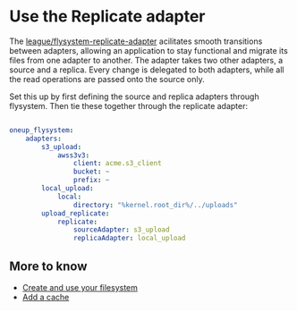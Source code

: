 # Use the Replicate adapter

The [league/flysystem-replicate-adapter](https://packagist.org/packages/league/flysystem-replicate-adapter) acilitates smooth transitions between adapters, allowing an application to stay functional and migrate its files from one adapter to another. The adapter takes two other adapters, a source and a replica. Every change is delegated to both adapters, while all the read operations are passed onto the source only.

Set this up by first defining the source and replica adapters through flysystem. Then tie these together through the replicate adapter:

```yml

oneup_flysystem:
    adapters:
        s3_upload:
            awss3v3:
                client: acme.s3_client
                bucket: ~
                prefix: ~
        local_upload:
            local:
                directory: "%kernel.root_dir%/../uploads"
        upload_replicate:
            replicate:
                sourceAdapter: s3_upload
                replicaAdapter: local_upload

```


## More to know
* [Create and use your filesystem](filesystem_create.md)
* [Add a cache](filesystem_cache.md)

